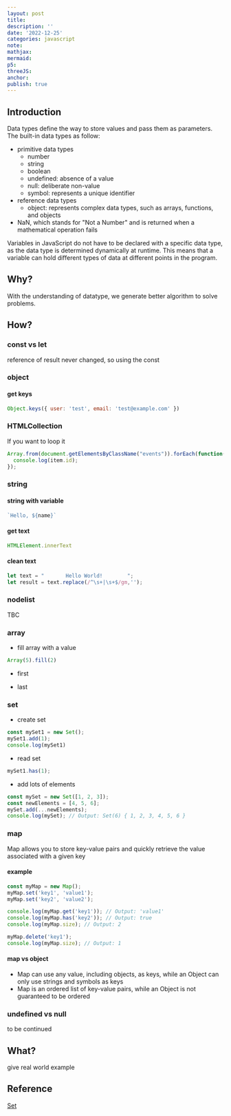 ```yaml
---
layout: post
title:
description: ''
date: '2022-12-25'
categories: javascript
note:
mathjax:
mermaid:
p5:
threeJS:
anchor:
publish: true
---
```


## Introduction

Data types define the way to store values and pass them as parameters. The built-in data types as follow:

* primitive data types
  * number
  * string
  * boolean
  * undefined: absence of a value
  * null: deliberate non-value
  * symbol: represents a unique identifier
* reference data types
  * object: represents complex data types, such as arrays, functions, and objects
* NaN, which stands for "Not a Number" and is returned when a mathematical operation fails

Variables in JavaScript do not have to be declared with a specific data type, as the data type is determined dynamically at runtime. This means that a variable can hold different types of data at different points in the program.

## Why?

With the understanding of datatype, we generate better algorithm to solve problems.

## How?

### const vs let

reference of result never changed, so using the const

### object

#### get keys

```javascript
Object.keys({ user: 'test', email: 'test@example.com' })
```

### HTMLCollection

If you want to loop it

```javascript
Array.from(document.getElementsByClassName("events")).forEach(function(item) {
  console.log(item.id);
});
```

### string

#### string with variable

```javascript
`Hello, ${name}`
```

#### get text

```javascript
HTMLElement.innerText
```

#### clean text

```javascript
let text = "       Hello World!        ";
let result = text.replace(/^\s+|\s+$/gm,'');
```


### nodelist

TBC

### array

* fill array with a value

```javascript
Array(5).fill(2)
```

* first

* last

### set

* create set

```javascript
const mySet1 = new Set();
mySet1.add(1);
console.log(mySet1)
```

* read set

```javascript
mySet1.has(1);
```

* add lots of elements

```javascript
const mySet = new Set([1, 2, 3]);
const newElements = [4, 5, 6];
mySet.add(...newElements);
console.log(mySet); // Output: Set(6) { 1, 2, 3, 4, 5, 6 }
```

### map

Map allows you to store key-value pairs and quickly retrieve the value associated with a given key

#### example

```javascript
const myMap = new Map();
myMap.set('key1', 'value1');
myMap.set('key2', 'value2');

console.log(myMap.get('key1')); // Output: 'value1'
console.log(myMap.has('key2')); // Output: true
console.log(myMap.size); // Output: 2

myMap.delete('key1');
console.log(myMap.size); // Output: 1
```

#### map vs object

* Map can use any value, including objects, as keys, while an Object can only use strings and symbols as keys
* Map is an ordered list of key-value pairs, while an Object is not guaranteed to be ordered

### undefined vs null

to be continued

## What?

give real world example

## Reference

[Set](https://developer.mozilla.org/en-US/docs/Web/JavaScript/Reference/Global_Objects/Set)
